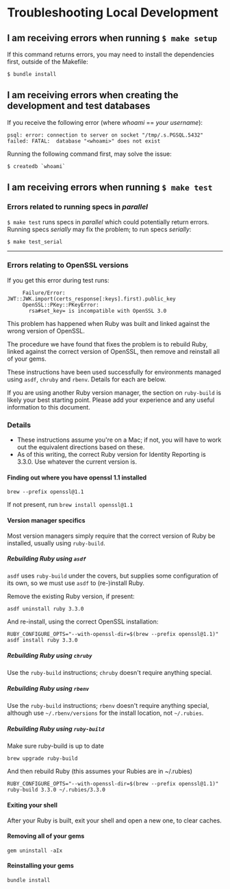 # Troubleshooting Local Development

## I am receiving errors when running `$ make setup`

If this command returns errors, you may need to install the dependencies first, outside of the Makefile:

```
$ bundle install
```

## I am receiving errors when creating the development and test databases

If you receive the following error (where _whoami_ == _your username_):

`psql: error: connection to server on socket "/tmp/.s.PGSQL.5432" failed: FATAL:  database "<whoami>" does not exist`

Running the following command first, may solve the issue:

```
$ createdb `whoami`
```

## I am receiving errors when running `$ make test`

### Errors related to running specs in _parallel_

`$ make test` runs specs in _parallel_ which could potentially return errors. Running specs _serially_ may fix the problem; to run specs _serially_:

```
$ make test_serial
```

---

### Errors relating to OpenSSL versions

If you get this error during test runs:

```
     Failure/Error: JWT::JWK.import(certs_response[:keys].first).public_key
     OpenSSL::PKey::PKeyError:
       rsa#set_key= is incompatible with OpenSSL 3.0
```

This problem has happened when Ruby was built and linked against the
wrong version of OpenSSL.

The procedure we have found that fixes the problem is to rebuild Ruby,
linked against the correct version of OpenSSL, then remove and
reinstall all of your gems.

These instructions have been used successfully for environments
managed using `asdf`, `chruby` and `rbenv`. Details for each are
below.

If you are using another Ruby version manager, the section on
`ruby-build` is likely your best starting point. Please add your
experience and any useful information to this document.

### Details

- These instructions assume you're on a Mac; if not, you will have to
  work out the equivalent directions based on these.
- As of this writing, the correct Ruby version for Identity Reporting is 3.3.0.
  Use whatever the current version is.

#### Finding out where you have openssl 1.1 installed

`brew --prefix openssl@1.1`

If not present, run `brew install openssl@1.1`

#### Version manager specifics

Most version managers simply require that the correct version of Ruby
be installed, usually using `ruby-build`.

##### Rebuilding Ruby using `asdf`

`asdf` uses `ruby-build` under the covers, but supplies some
configuration of its own, so we must use `asdf` to (re-)install Ruby.

Remove the existing Ruby version, if present:

`asdf uninstall ruby 3.3.0`

And re-install, using the correct OpenSSL installation:

`RUBY_CONFIGURE_OPTS="--with-openssl-dir=$(brew --prefix openssl@1.1)" asdf install ruby 3.3.0`

##### Rebuilding Ruby using `chruby`

Use the `ruby-build` instructions; `chruby` doesn't require anything special.

##### Rebuilding Ruby using `rbenv`

Use the `ruby-build` instructions; `rbenv` doesn't require anything special, although use `~/.rbenv/versions` for the install location, not `~/.rubies`.

##### Rebuilding Ruby using `ruby-build`

Make sure ruby-build is up to date

`brew upgrade ruby-build`

And then rebuild Ruby (this assumes your Rubies are in ~/.rubies)

`RUBY_CONFIGURE_OPTS="--with-openssl-dir=$(brew --prefix openssl@1.1)" ruby-build 3.3.0 ~/.rubies/3.3.0`

#### Exiting your shell

After your Ruby is built, exit your shell and open a new one, to clear caches.

#### Removing all of your gems

`gem uninstall -aIx`

#### Reinstalling your gems

`bundle install`
